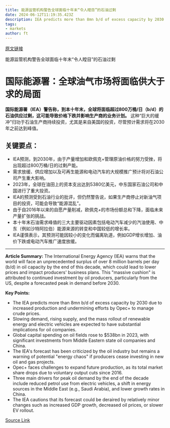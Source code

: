 ```yaml
---
title: 能源监管机构警告全球面临十年末“令人瞠目”的石油过剩
date: 2024-06-12T11:19:35.423Z
description: IEA predicts more than 8mn b/d of excess capacity by 2030 as producers invest in pumping more crude
tags: 
- markets
author: ft
---
```


[原文链接](https://ft.com/content/cfb97534-b71b-490f-b626-6dc3487f595d)

能源监管机构警告全球面临十年末“令人瞠目”的石油过剩

# 国际能源署：全球油气市场将面临供大于求的局面

**国际能源署（IEA）警告称，到本十年末，全球将面临超过800万桶/日（b/d）的石油供应过剩，这可能导致价格下跌并影响生产商的业务计划。** 这种“巨大的缓冲”归功于石油生产商持续投资，尤其是来自美国的投资，尽管预计需求将在2030年之前达到峰值。

## 关键要点：
- IEA预测，到2030年，由于产量增加和欧佩克+管理原油价格的努力受挫，将出现超过800万桶/日的过剩产能。
- 需求放缓、供应增加以及可再生能源和电动汽车的大规模推广预计将对石油公司产生重大影响。
- 2023年，全球在油田上的资本支出达到5380亿美元，中东国家石油公司和中国进行了重大投资。
- IEA的预测受到石油行业的批评，但仍然警告说，如果生产商停止对新油气项目的投资，可能会导致“能源混乱”。
- 由于自2016年以来的自愿产量削减，欧佩克+的市场份额总和下降，面临未来产量扩张的挑战。
- 本十年末石油需求峰值的三大主要驱动因素包括电动汽车减少的汽油使用、中东（例如沙特阿拉伯）能源来源的转变和中国较低的增长率。
- IEA谨慎表示，其预测可能因较小的变化而偏离轨道，例如GDP增长增加、油价下跌或电动汽车推广速度放缓。

---

 **Article Summary:** The International Energy Agency (IEA) warns that the world will face an unprecedented surplus of over 8 million barrels per day (b/d) in oil capacity by the end of this decade, which could lead to lower prices and impact producers' business plans. This "massive cushion" is attributed to continued investment by oil producers, particularly from the US, despite a forecasted peak in demand before 2030.

**Key Points:**
- The IEA predicts more than 8mn b/d of excess capacity by 2030 due to increased production and undermining efforts by Opec+ to manage crude prices.
- Slowing demand, rising supply, and the mass rollout of renewable energy and electric vehicles are expected to have substantial implications for oil companies.
- Global capital spending on oil fields rose to $538bn in 2023, with significant investments from Middle Eastern state oil companies and China.
- The IEA's forecast has been criticized by the oil industry but remains a warning of potential "energy chaos" if producers cease investing in new oil and gas projects.
- Opec+ faces challenges to expand future production, as its total market share drops due to voluntary output cuts since 2016.
- Three main drivers for peak oil demand by the end of the decade include reduced petrol use from electric vehicles, a shift in energy sources in the Middle East (e.g., Saudi Arabia), and lower growth rates in China.
- The IEA cautions that its forecast could be deraired by relatively minor changes such as increased GDP growth, decreased oil prices, or slower EV rollout.

[Source Link](https://ft.com/content/cfb97534-b71b-490f-b626-6dc3487f595d)

